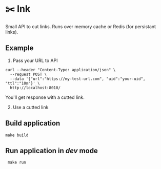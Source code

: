 # ✂️ lnk
Small API to cut links. Runs over memory cache or Redis (for persistant links).

## Example
1. Pass your URL to API
```
curl --header "Content-Type: application/json" \
  --request POST \
  --data '{"url":"https://my-test-url.com", "uid":"your-uid", "ttl":"10m"}' \
  http://localhost:8010/
```
You'll get response with a cutted link.
  
2. Use a cutted link

## Build application
```make build```

## Run application in _dev_ mode
``` make run```
